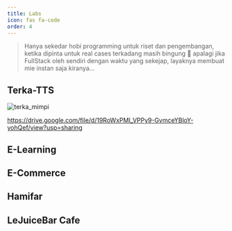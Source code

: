 ```yaml
---
title: Labs
icon: fas fa-code
order: 4
---
```


> Hanya sekedar hobi programming untuk riset dan pengembangan, ketika dipinta untuk real cases terkadang masih bingung 🤣 apalagi jika FullStack oleh sendiri dengan waktu yang sekejap, layaknya membuat mie instan saja kiranya...


## Terka-TTS
![terka_mimpi](https://github.com/rendrapcx/rendrapcx.github.io/assets/24238613/4aeae285-c161-478f-a209-1258f426f770)

https://drive.google.com/file/d/19RoWxPMI_VPPy9-GvmceYBloY-yohQef/view?usp=sharing

## E-Learning

## E-Commerce

## Hamifar

## LeJuiceBar Cafe
